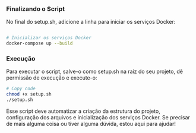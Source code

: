 ### Finalizando o Script
No final do setup.sh, adicione a linha para iniciar os serviços Docker:

```bash

# Inicializar os serviços Docker
docker-compose up --build
```

### Execução
Para executar o script, salve-o como setup.sh na raiz do seu projeto, dê permissão de execução e execute-o:

```bash
# Copy code
chmod +x setup.sh
./setup.sh
```
Esse script deve automatizar a criação da estrutura do projeto, configuração dos arquivos e inicialização dos serviços Docker. Se precisar de mais alguma coisa ou tiver alguma dúvida, estou aqui para ajudar!